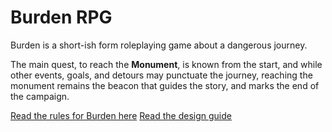 # Burden RPG

Burden is a short-ish form roleplaying game about a dangerous journey.

The main quest, to reach the **Monument**, is known from the start, and while other events, goals, and detours may punctuate the journey, reaching the monument remains the beacon that guides the story, and marks the end of the campaign.

[Read the rules for Burden here](/burden/rules)
[Read the design guide](/burden/design-guide)
